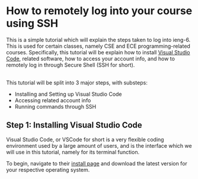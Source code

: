 # How to remotely log into your course using SSH

This is a simple tutorial which will explain the steps taken to log into ieng-6. This is used for certain classes, namely CSE and ECE programming-related courses. Specifically, this tutorial will be explain how to install [Visual Studio Code](https://code.visualstudio.com/), related software, how to access your account info, and how to remotely log in through Secure Shell (SSH for short).

<br> This tutorial will be split into 3 major steps, with substeps:
* Installing and Setting up Visual Studio Code
* Accessing related account info
* Running commands through SSH

## Step 1: Installing Visual Studio Code
Visual Studio Code, or VSCode for short is a very flexible coding environment used by a large amount of users, and is the interface which we will use in this tutorial, namely for its terminal function. 

To begin, navigate to their [install page](https://code.visualstudio.com/Download) and download the latest version for your respective operating system.

